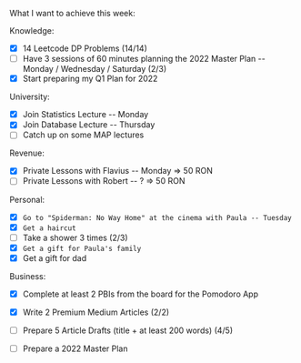 What I want to achieve this week:

Knowledge:
- [x] 14 Leetcode DP Problems (14/14)
- [ ] Have 3 sessions of 60 minutes planning the 2022 Master Plan -- Monday / Wednesday / Saturday (2/3)
- [x] Start preparing my Q1 Plan for 2022

University:
- [x] Join Statistics Lecture -- Monday
- [x] Join Database Lecture -- Thursday
- [ ] Catch up on some MAP lectures

Revenue:
- [x] Private Lessons with Flavius -- Monday => 50 RON
- [ ] Private Lessons with Robert -- ? => 50 RON

Personal:
- [x] `Go to "Spiderman: No Way Home" at the cinema with Paula -- Tuesday`
- [x] `Get a haircut`
- [ ] Take a shower 3 times (2/3)
- [x] `Get a gift for Paula's family`
- [x] Get a gift for dad

Business:
- [x] Complete at least 2 PBIs from the board for the Pomodoro App
- [x] Write 2 Premium Medium Articles (2/2)
- [ ] Prepare 5 Article Drafts (title + at least 200 words) (4/5)
- [ ] Prepare a 2022 Master Plan



